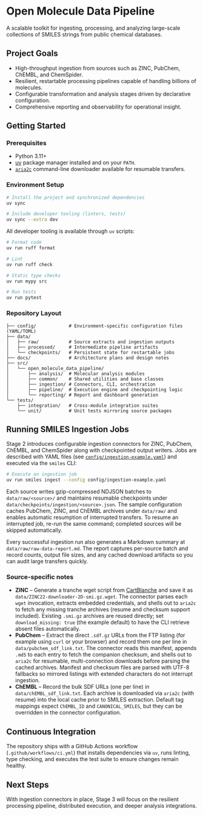 # Open Molecule Data Pipeline

A scalable toolkit for ingesting, processing, and analyzing large-scale collections of SMILES strings from public chemical databases.

## Project Goals
- High-throughput ingestion from sources such as ZINC, PubChem, ChEMBL, and ChemSpider.
- Resilient, restartable processing pipelines capable of handling billions of molecules.
- Configurable transformation and analysis stages driven by declarative configuration.
- Comprehensive reporting and observability for operational insight.

## Getting Started

### Prerequisites
- Python 3.11+
- [uv](https://github.com/astral-sh/uv) package manager installed and on your `PATH`.
- [`aria2c`](https://aria2.github.io/) command-line downloader available for resumable transfers.

### Environment Setup
```bash
# Install the project and synchronized dependencies
uv sync

# Include developer tooling (linters, tests)
uv sync --extra dev
```

All developer tooling is available through `uv` scripts:

```bash
# Format code
uv run ruff format

# Lint
uv run ruff check

# Static type checks
uv run mypy src

# Run tests
uv run pytest
```

### Repository Layout
```
├── config/            # Environment-specific configuration files (YAML/TOML)
├── data/
│   ├── raw/           # Source extracts and ingestion outputs
│   ├── processed/     # Intermediate pipeline artifacts
│   └── checkpoints/   # Persistent state for restartable jobs
├── docs/              # Architecture plans and design notes
├── src/
│   └── open_molecule_data_pipeline/
│       ├── analysis/  # Molecular analysis modules
│       ├── common/    # Shared utilities and base classes
│       ├── ingestion/ # Connectors, CLI, orchestration
│       ├── pipeline/  # Execution engine and checkpointing logic
│       └── reporting/ # Report and dashboard generation
└── tests/
    ├── integration/   # Cross-module integration suites
    └── unit/          # Unit tests mirroring source packages
```

## Running SMILES Ingestion Jobs

Stage 2 introduces configurable ingestion connectors for ZINC, PubChem, ChEMBL, and ChemSpider along with checkpointed output writers. Jobs are described with YAML files (see [`config/ingestion-example.yaml`](config/ingestion-example.yaml)) and executed via the `smiles` CLI:

```bash
# Execute an ingestion job
uv run smiles ingest --config config/ingestion-example.yaml
```

Each source writes gzip-compressed NDJSON batches to `data/raw/<source>/` and maintains resumable checkpoints under `data/checkpoints/ingestion/<source>.json`. The sample configuration caches PubChem, ZINC, and ChEMBL archives under `data/raw/` and enables automatic resumption of interrupted transfers. To resume an interrupted job, re-run the same command; completed sources will be skipped automatically.

Every successful ingestion run also generates a Markdown summary at `data/raw/raw-data-report.md`. The report captures per-source batch and record counts, output file sizes, and any cached download artifacts so you can audit large transfers quickly.

### Source-specific notes

- **ZINC** – Generate a tranche wget script from [CartBlanche](https://cartblanche.docking.org/tranches/2d) and save it as `data/ZINC22-downloader-2D-smi.gz.wget`. The connector parses each `wget` invocation, extracts embedded credentials, and shells out to `aria2c` to fetch any missing tranche archives (resume and checksum support included). Existing `.smi.gz` archives are reused directly; set `download_missing: true` (the example default) to have the CLI retrieve absent files automatically.
- **PubChem** – Extract the direct `.sdf.gz` URLs from the FTP listing (for example using `curl` or your browser) and record them one per line in `data/pubchem_sdf_link.txt`. The connector reads this manifest, appends `.md5` to each entry to fetch the companion checksum, and shells out to `aria2c` for resumable, multi-connection downloads before parsing the cached archives. Manifest and checksum files are parsed with UTF-8 fallbacks so mirrored listings with extended characters do not interrupt ingestion.
- **ChEMBL** – Record the bulk SDF URLs (one per line) in `data/chEMBL_sdf_link.txt`. Each archive is downloaded via `aria2c` (with resume) into the local cache prior to SMILES extraction. Default tag mappings expect `ChEMBL_ID` and `CANONICAL_SMILES`, but they can be overridden in the connector configuration.

## Continuous Integration
The repository ships with a GitHub Actions workflow (`.github/workflows/ci.yml`) that installs dependencies via `uv`, runs linting, type checking, and executes the test suite to ensure changes remain healthy.

## Next Steps
With ingestion connectors in place, Stage 3 will focus on the resilient processing pipeline, distributed execution, and deeper analysis integrations.
